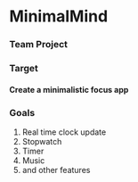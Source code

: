 # MinimalMind
### Team Project

### Target
#### Create a minimalistic focus app

### Goals
1. Real time clock update
2. Stopwatch
3. Timer
4. Music
5. and other features

